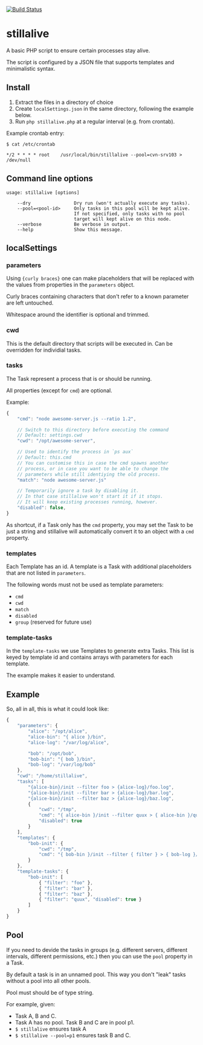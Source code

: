 [![Build Status](https://travis-ci.org/countervandalism/stillalive.svg?branch=master)](https://travis-ci.org/countervandalism/stillalive)

# stillalive

A basic PHP script to ensure certain processes stay alive.

The script is configured by a JSON file that supports
templates and minimalistic syntax.

## Install

1. Extract the files in a directory of choice
1. Create `localSettings.json` in the same directory, following
   the example below.
1. Run `php stillalive.php` at a regular interval (e.g. from
   crontab).

Example crontab entry:
```
$ cat /etc/crontab

*/2 * * * *	root	/usr/local/bin/stillalive --pool=cvn-srv103 > /dev/null
```

## Command line options

```
usage: stillalive [options]

    --dry                Dry run (won't actually execute any tasks).
    --pool=<pool-id>     Only tasks in this pool will be kept alive.
                         If not specified, only tasks with no pool
                         target will kept alive on this node.
    --verbose            Be verbose in output.
    --help               Show this message.
```

## localSettings

### parameters
Using `{curly braces}` one can make placeholders that will be
replaced with the values from properties in the `parameters`
object.

Curly braces containing characters that don't refer to a known
parameter are left untouched.

Whitespace around the identifier is optional and trimmed.

### cwd
This is the default directory that scripts will be executed in.
Can be overridden for individial tasks.

### tasks
The Task represent a process that is or should be running.

All properties (except for `cmd`) are optional.

Example:
```js
{
	"cmd": "node awesome-server.js --ratio 1.2",

	// Switch to this directory before executing the command
	// Default: settings.cwd
	"cwd": "/opt/awesome-server",

	// Used to identify the process in `ps aux`
	// Default: this.cmd
	// You can customise this in case the cmd spawns another
	// process, or in case you want to be able to change the
	// parameters while still identiying the old process.
	"match": "node awesome-server.js"

	// Temporarily ignore a task by disabling it.
	// In that case stillalive won't start it if it stops.
	// It will keep existing processes running, however.
	"disabled": false,
}
```

As shortcut, if a Task only has the `cmd` property, you may
set the Task to be just a string and stillalive will automatically
convert it to an object with a `cmd` property.

### templates

Each Template has an id. A template is a Task with additional
placeholders that are not listed in `parameters`.

The following words must not be used as template parameters:

* `cmd`
* `cwd`
* `match`
* `disabled`
* `group` (reserved for future use)

### template-tasks

In the `template-tasks` we use Templates to generate extra
Tasks. This list is keyed by template id and contains arrays
with parameters for each template.

The example makes it easier to understand.

## Example
So, all in all, this is what it could look like:
```js
{
	"parameters": {
		"alice": "/opt/alice",
		"alice-bin": "{ alice }/bin",
		"alice-log": "/var/log/alice",

		"bob": "/opt/bob",
		"bob-bin": "{ bob }/bin",
		"bob-log": "/var/log/bob"
	},
	"cwd": "/home/stillalive",
	"tasks": [
		"{alice-bin}/init --filter foo > {alice-log}/foo.log",
		"{alice-bin}/init --filter bar > {alice-log}/bar.log",
		"{alice-bin}/init --filter baz > {alice-log}/baz.log",
		{
			"cwd": "/tmp",
			"cmd": "{ alice-bin }/init --filter quux > { alice-bin }/quux.log",
			"disabled": true
		}
	],
	"templates": {
		"bob-init": {
			"cwd": "/tmp",
			"cmd": "{ bob-bin }/init --filter { filter } > { bob-log }/{ filter }.log"
		}
	},
	"template-tasks": {
		"bob-init": [
			{ "filter": "foo" },
			{ "filter": "bar" },
			{ "filter": "baz" },
			{ "filter": "quux", "disabled": true }
		]
	}
}
```

## Pool

If you need to devide the tasks in groups (e.g. different servers,
different intervals, different permissions, etc.) then you can use
the `pool` property in a Task.

By default a task is in an unnamed pool. This way you don't
"leak" tasks without a pool into all other pools.

Pool must should be of type string.

For example, given:

* Task A, B and C.
* Task A has no pool. Task B and C are in pool p1.
* `$ stillalive` ensures task A
* `$ stillalive --pool=p1` ensures task B and C.
